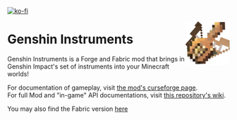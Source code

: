 [![ko-fi](https://ko-fi.com/img/githubbutton_sm.svg)](https://ko-fi.com/D1D1LE3HC)

<img align="right" src="https://github.com/StavWasPlayZ/Genshin-Instruments/blob/master/src/main/resources/icon.png?raw=true" width="100">

# Genshin Instruments

Genshin Instruments is a Forge and Fabric mod that brings in Genshin Impact's set of instruments into your Minecraft worlds!

For documentation of gameplay, visit [the mod's curseforge page](https://www.curseforge.com/minecraft/mc-mods/genshin-instruments).  
For full Mod and "in-game" API documentations, visit [this repository's wiki](https://github.com/StavWasPlayZ/Genshin-Instruments/wiki).

You may also find the Fabric version [here](https://github.com/StavWasPlayZ/Genshin-Instruments-Fabric)
